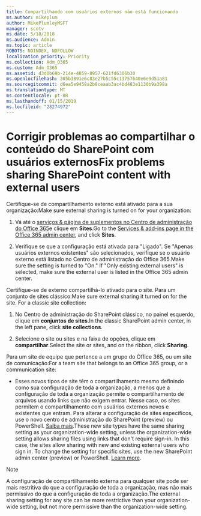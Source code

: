 ```yaml
---
title: Compartilhando com usuários externos não está funcionando
ms.author: mikeplum
author: MikePlumleyMSFT
manager: scotv
ms.date: 5/18/2018
ms.audience: Admin
ms.topic: article
ROBOTS: NOINDEX, NOFOLLOW
localization_priority: Priority
ms.collection: Adm_O365
ms.custom: Adm_O365
ms.assetid: d3d0b69b-214e-4859-8957-621fd6306b30
ms.openlocfilehash: 305b3891e6c83e27b5c55c13757640e6e9d51a81
ms.sourcegitcommit: d6ea5e9458a2b8ceaab3ac4bd483e1130b9a398a
ms.translationtype: MT
ms.contentlocale: pt-BR
ms.lasthandoff: 01/15/2019
ms.locfileid: "28274972"
---
```

# <a name="fix-problems-sharing-sharepoint-content-with-external-users"></a><span data-ttu-id="17d65-102">Corrigir problemas ao compartilhar o conteúdo do SharePoint com usuários externos</span><span class="sxs-lookup"><span data-stu-id="17d65-102">Fix problems sharing SharePoint content with external users</span></span>

<span data-ttu-id="17d65-103">Certifique-se de compartilhamento externo está ativado para a sua organização:</span><span class="sxs-lookup"><span data-stu-id="17d65-103">Make sure external sharing is turned on for your organization:</span></span>
  
1. <span data-ttu-id="17d65-104">Vá até o [serviços &amp; página de suplementos no Centro de administração do Office 365](https://portal.office.com/adminportal/home#/Settings/ServicesAndAddIns)e clique em **Sites**.</span><span class="sxs-lookup"><span data-stu-id="17d65-104">Go to the [Services &amp; add-ins page in the Office 365 admin center](https://portal.office.com/adminportal/home#/Settings/ServicesAndAddIns), and click **Sites**.</span></span>
    
2. <span data-ttu-id="17d65-p101">Verifique se que a configuração está ativada para "Ligado". Se "Apenas usuários externos existentes" são selecionados, verifique se o usuário externo está listado no Centro de administração do Office 365.</span><span class="sxs-lookup"><span data-stu-id="17d65-p101">Make sure the setting is turned to "On." If "Only existing external users" is selected, make sure the external user is listed in the Office 365 admin center.</span></span>
    
<span data-ttu-id="17d65-p102">Certifique-se de externo compartilhá-lo ativado para o site. Para um conjunto de sites clássico:</span><span class="sxs-lookup"><span data-stu-id="17d65-p102">Make sure external sharing it turned on for the site. For a classic site collection:</span></span>
  
1. <span data-ttu-id="17d65-109">No Centro de administração do SharePoint clássico, no painel esquerdo, clique em **conjuntos de sites**.</span><span class="sxs-lookup"><span data-stu-id="17d65-109">In the classic SharePoint admin center, in the left pane, click **site collections**.</span></span>
    
2. <span data-ttu-id="17d65-110">Selecione o site ou sites e na faixa de opções, clique em **compartilhar**.</span><span class="sxs-lookup"><span data-stu-id="17d65-110">Select the site or sites, and on the ribbon, click **Sharing**.</span></span>
    
<span data-ttu-id="17d65-111">Para um site de equipe que pertence a um grupo do Office 365, ou um site de comunicação:</span><span class="sxs-lookup"><span data-stu-id="17d65-111">For a team site that belongs to an Office 365 group, or a communication site:</span></span>
  
- <span data-ttu-id="17d65-p103">Esses novos tipos de site têm o compartilhamento mesmo definindo como sua configuração de toda a organização, a menos que a configuração de toda a organização permite o compartilhamento de arquivos usando links que não exigem entrar. Nesse caso, os sites permitem o compartilhamento com usuários externos novos e existentes que entram. Para alterar a configuração de sites específicos, use o novo centro de administração do SharePoint (preview) ou PowerShell. [Saiba mais](https://go.microsoft.com/fwlink/?linkid=871863).</span><span class="sxs-lookup"><span data-stu-id="17d65-p103">These new site types have the same sharing setting as your organization-wide setting, unless the organization-wide setting allows sharing files using links that don't require sign-in. In this case, the sites allow sharing with new and existing external users who sign in. To change the setting for specific sites, use the new SharePoint admin center (preview) or PowerShell. [Learn more](https://go.microsoft.com/fwlink/?linkid=871863).</span></span>
    
> [!NOTE]
> <span data-ttu-id="17d65-116">A configuração de compartilhamento externa para qualquer site pode ser mais restritiva do que a configuração de toda a organização, mas não mais permissivo do que a configuração de toda a organização.</span><span class="sxs-lookup"><span data-stu-id="17d65-116">The external sharing setting for any site can be more restrictive than your organization-wide setting, but not more permissive than the organization-wide setting.</span></span> 
  

